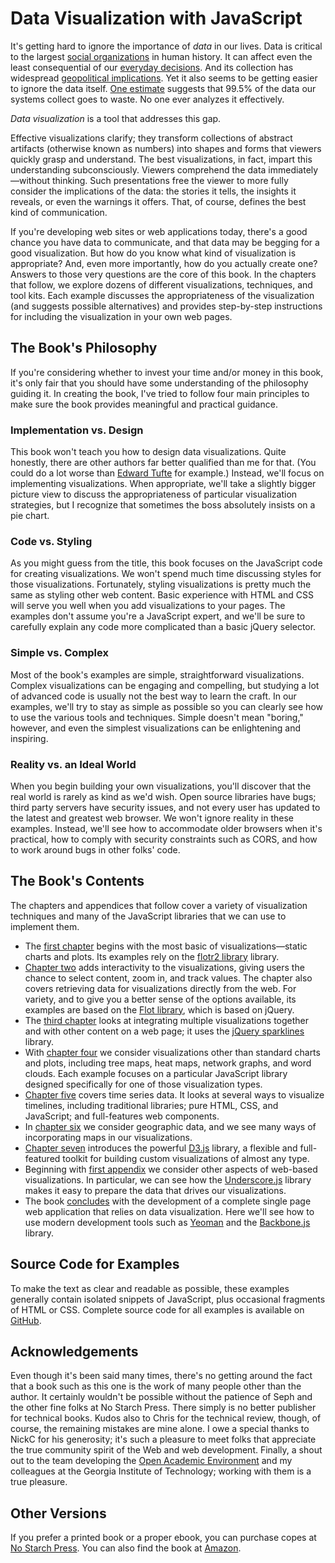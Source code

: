 # Data Visualization with JavaScript

It's getting hard to ignore the importance of _data_ in our lives. Data is critical to the largest [social organizations](https://www.facebook.com/data) in human history. It can affect even the least consequential of our [everyday decisions](http://www.nytimes.com/2010/05/02/magazine/02self-measurement-t.html?pagewanted=all&_r=0). And its collection has widespread [geopolitical implications](http://www.theguardian.com/world/the-nsa-files). Yet it also seems to be getting easier to ignore the data itself. [One estimate](http://www.theregister.co.uk/2012/06/04/big_data_too_big/) suggests that 99.5% of the data our systems collect goes to waste. No one ever analyzes it effectively.

_Data visualization_ is a tool that addresses this gap.

Effective visualizations clarify; they transform collections of abstract artifacts (otherwise known as numbers) into shapes and forms that viewers quickly grasp and understand. The best visualizations, in fact, impart this understanding subconsciously. Viewers comprehend the data immediately—without thinking. Such presentations free the viewer to more fully consider the implications of the data: the stories it tells, the insights it reveals, or even the warnings it offers. That, of course, defines the best kind of communication.

If you're developing web sites or web applications today, there's a good chance you have data to communicate, and that data may be begging for a good visualization. But how do you know what kind of visualization is appropriate? And, even more importantly, how do you actually create one? Answers to those very questions are the core of this book. In the chapters that follow, we explore dozens of different visualizations, techniques, and tool kits. Each example discusses the appropriateness of the visualization (and suggests possible alternatives) and provides step-by-step instructions for including the visualization in your own web pages.

## The Book's Philosophy

If you're considering whether to invest your time and/or money in this book, it's only fair that you should have some understanding of the philosophy guiding it. In creating the book, I've tried to follow four main principles to make sure the book provides meaningful and practical guidance.

### Implementation vs. Design

This book won't teach you how to design data visualizations. Quite honestly, there are other authors far better qualified than me for that. (You could do a lot worse than [Edward Tufte](http://www.edwardtufte.com/tufte/books_vdqi) for example.) Instead, we'll focus on implementing visualizations. When appropriate, we'll take a slightly bigger picture view to discuss the appropriateness of particular visualization strategies, but I recognize that sometimes the boss absolutely insists on a pie chart.

### Code vs. Styling

As you might guess from the title, this book focuses on the JavaScript code for creating visualizations. We won't spend much time discussing styles for those visualizations. Fortunately, styling visualizations is pretty much the same as styling other web content. Basic experience with <span class="smcp">HTML</span> and <span class="smcp">CSS</span> will serve you well when you add visualizations to your pages. The examples don't assume you're a JavaScript expert, and we'll be sure to carefully explain any code more complicated than a basic jQuery selector.

### Simple vs. Complex

Most of the book's examples are simple, straightforward visualizations. Complex visualizations can be engaging and compelling, but studying a lot of advanced code is usually not the best way to learn the craft. In our examples, we'll try to stay as simple as possible so you can clearly see how to use the various tools and techniques. Simple doesn't mean "boring," however, and even the simplest visualizations can be enlightening and inspiring.

### Reality vs. an Ideal World

When you begin building your own visualizations, you'll discover that the real world is rarely as kind as we'd wish. Open source libraries have bugs; third party servers have security issues, and not every user has updated to the latest and greatest web browser. We won't ignore reality in these examples. Instead, we'll see how to accommodate older browsers when it's practical, how to comply with security constraints such as <span class="smcp">CORS</span>, and how to work around bugs in other folks' code.

## The Book's Contents

The chapters and appendices that follow cover a variety of visualization techniques and many of the JavaScript libraries that we can use to implement them.

* The [first chapter](chap01.html) begins with the most basic of visualizations—static charts and plots. Its examples rely on the [flotr2 library](http://www.humblesoftware.com/flotr2/) library.
* [Chapter two](chap02.html) adds interactivity to the visualizations, giving users the chance to select content, zoom in, and track values. The chapter also covers retrieving data for visualizations directly from the web. For variety, and to give you a better sense of the options available, its examples are based on the [Flot library](http://www.flotcharts.org/), which is based on jQuery.
* The [third chapter](chap03.html) looks at integrating multiple visualizations together and with other content on a web page; it uses the [jQuery sparklines](http://omnipotent.net/jquery.sparkline/) library.
* With [chapter four](chap04.html) we consider visualizations other than standard charts and plots, including tree maps, heat maps, network graphs, and word clouds. Each example focuses on a particular JavaScript library designed specifically for one of those visualization types.
* [Chapter five](chap05.html) covers time series data. It looks at several ways to visualize timelines, including traditional libraries; pure <span class="smcp">HTML</span>, <span class="smcp">CSS</span>, and JavaScript; and full-features web components.
* In [chapter six](chap06.html) we consider geographic data, and we see many ways of incorporating maps in our visualizations.
* [Chapter seven](chap07.html) introduces the powerful [<span class="smcp">D3</span>.js](http://d3js.org) library, a flexible and full-featured toolkit for building custom visualizations of almost any type.
* Beginning with [first appendix](apndA.html) we consider other aspects of web-based visualizations. In particular, we can see how the [Underscore.js](http://underscorejs.org) library makes it easy to prepare the data that drives our visualizations.
* The book [concludes](apndB.html) with the development of a complete single page web application that relies on data visualization. Here we'll see how to use modern development tools such as [Yeoman](http://yeoman.io) and the [Backbone.js](http://backbonejs.org) library.

## Source Code for Examples

To make the text as clear and readable as possible, these examples generally contain isolated snippets of JavaScript, plus occasional fragments of <span class="smcp">HTML</span> or <span class="smcp">CSS</span>. Complete source code for all examples is available on [GitHub](https://github.com/sathomas/jsDataV.is-source).

## Acknowledgements

Even though it's been said many times, there's no getting around the fact that a book such as this one is the work of many people other than the author. It certainly wouldn't be possible without the patience of Seph and the other fine folks at No Starch Press. There simply is no better publisher for technical books. Kudos also to Chris for the technical review, though, of course, the remaining mistakes are mine alone. I owe a special thanks to NickC for his generosity; it's such a pleasure to meet folks that appreciate the true community spirit of the Web and web development. Finally, a shout out to the team developing the [Open Academic Environment](http://www.oaeproject.org) and my colleagues at the Georgia Institute of Technology; working with them is a true pleasure.

## Other Versions

If you prefer a printed book or a proper ebook, you can purchase copes at [No Starch Press](http://www.nostarch.com/datavisualization). You can also find the book at [Amazon](http://www.amazon.com/gp/product/1593276052/ref=as_li_qf_sp_asin_il_tl?ie=UTF8&camp=1789&creative=9325&creativeASIN=1593276052&linkCode=as2&tag=jsdatis-20&linkId=EPVO4G5OWW6LZML7).